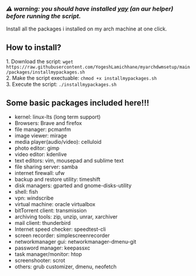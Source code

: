 <h3 color = yellow><b><i>⚠️ warning: you should have installed <a href = 'https://aur.archlinux.org/packages/yay/'>yay</a> (an aur helper) before running the script. </i></b></h3>
Install all the packages i installed on my arch machine at one click.
<h2 color=blue> How to install?</h2>
1. Download the script: <code>wget https://raw.githubusercontent.com/YogeshLamichhane/myarchdwmsetup/main/packages/installmypackages.sh</code><br>
2. Make the script exectuable: <code>chmod +x installmypackages.sh</code><br>
3. Execute the script: <code>./installmypackages.sh </code>
<h2 color=blue> Some basic packages included here!!!</h2>

- kernel: linux-lts (long term support)
- Browsers: Brave and firefox
- file manager: pcmanfm
- image viewer: mirage
- media player(audio/video): celluloid
- photo editor: gimp
- video editor: kdenlive
- text editors: vim, mousepad and sublime text
- file sharing server: samba
- internet firewall: ufw
- backup and restore utility: timeshift
- disk managers: gparted and gnome-disks-utility
- shell: fish
- vpn: windscribe
- virtual machine: oracle virtualbox
- bitTorrent client: transmission
- archiving tools: zip, unzip, unrar, xarchiver
- mail client: thunderbird
- Internet speed checker: speedtest-cli
- screen recorder: simplescreenrecorder
- networkmanager gui: networkmanager-dmenu-git
- password manager: keepassxc
- task manager/monitor: htop
- screenshooter: scrot
- others: grub customizer, dmenu, neofetch
